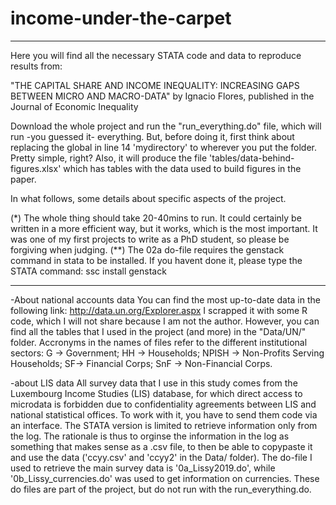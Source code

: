 # income-under-the-carpet

****************************************************************************************
Here you will find all the necessary STATA code and data to reproduce results from: 

"THE CAPITAL SHARE AND INCOME INEQUALITY: INCREASING GAPS BETWEEN MICRO AND MACRO-DATA"
by Ignacio Flores, published in the Journal of Economic Inequality

Download the whole project and run the "run_everything.do" file, which will run -you 
guessed it- everything. But, before doing it, first think about replacing the global 
in line 14 'mydirectory' to wherever you put the folder. Pretty simple, right? Also,
it will produce the file 'tables/data-behind-figures.xlsx' which has tables with
the data used to build figures in the paper. 

In what follows, some details about specific aspects of the project.

(*) The whole thing should take 20-40mins to run. It could certainly be written in a 
more efficient way, but it works, which is the most important. It was one of my first 
projects to write as a PhD student, so please be forgiving when judging. 
(**) The 02a do-file requires the genstack command in stata to be installed. If you 
havent done it, please type the STATA command: ssc install genstack 
****************************************************************************************

-About national accounts data 
  You can find the most up-to-date data in the following link: 
  http://data.un.org/Explorer.aspx I scrapped it with some R code, which I will not share
  because I am not the author. However, you can find all the tables that I used in the 
  project (and more) in the "Data/UN/" folder. Accronyms in the names of files refer to
  the different institutional sectors: G -> Government; HH -> Households; 
  NPISH -> Non-Profits Serving Households; SF-> Financial Corps; 
  SnF -> Non-Financial Corps. 

-about LIS data 
  All survey data that I use in this study comes from the Luxembourg Income Studies (LIS) 
  database, for which direct access to microdata is forbidden due to confidentiality 
  agreements between LIS and national statistical offices. To work with it, you have to 
  send them code via an interface. The STATA version is limited to retrieve information
  only from the log. The rationale is thus to orginse the information in the log as 
  something that makes sense as a .csv file, to then be able to copypaste it and use 
  the data ('ccyy.csv' and 'ccyy2' in the Data/ folder). The do-file I used to retrieve 
  the main survey data is '0a_Lissy2019.do', while '0b_Lissy_currencies.do' was used to 
  get information on currencies. These do files are part of the project, but do not run 
  with the run_everything.do. 


